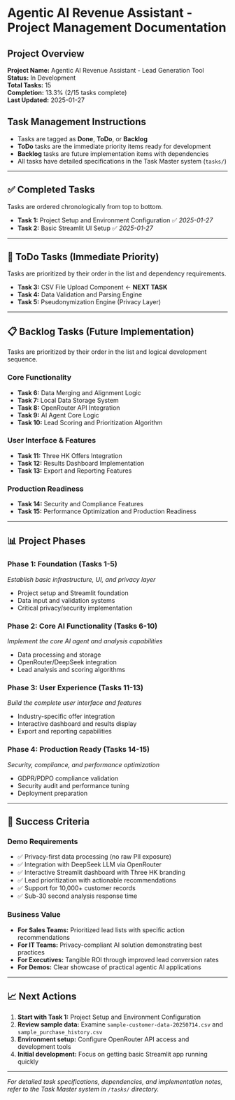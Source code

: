 # Agentic AI Revenue Assistant - Project Management Documentation

## Project Overview
**Project Name:** Agentic AI Revenue Assistant - Lead Generation Tool  
**Status:** In Development  
**Total Tasks:** 15  
**Completion:** 13.3% (2/15 tasks complete)  
**Last Updated:** 2025-01-27

## Task Management Instructions
- Tasks are tagged as **Done**, **ToDo**, or **Backlog**
- **ToDo** tasks are the immediate priority items ready for development
- **Backlog** tasks are future implementation items with dependencies
- All tasks have detailed specifications in the Task Master system (`tasks/`)

---

## ✅ Completed Tasks
Tasks are ordered chronologically from top to bottom.

- **Task 1:** Project Setup and Environment Configuration ✅ *2025-01-27*
- **Task 2:** Basic Streamlit UI Setup ✅ *2025-01-27*

---

## 🔄 ToDo Tasks (Immediate Priority)
Tasks are prioritized by their order in the list and dependency requirements.

- **Task 3:** CSV File Upload Component ← **NEXT TASK**
- **Task 4:** Data Validation and Parsing Engine
- **Task 5:** Pseudonymization Engine (Privacy Layer)

---

## 📋 Backlog Tasks (Future Implementation)
Tasks are prioritized by their order in the list and logical development sequence.

### Core Functionality
- **Task 6:** Data Merging and Alignment Logic
- **Task 7:** Local Data Storage System
- **Task 8:** OpenRouter API Integration
- **Task 9:** AI Agent Core Logic
- **Task 10:** Lead Scoring and Prioritization Algorithm

### User Interface & Features  
- **Task 11:** Three HK Offers Integration
- **Task 12:** Results Dashboard Implementation
- **Task 13:** Export and Reporting Features

### Production Readiness
- **Task 14:** Security and Compliance Features
- **Task 15:** Performance Optimization and Production Readiness

---

## 📊 Project Phases

### **Phase 1: Foundation (Tasks 1-5)**
*Establish basic infrastructure, UI, and privacy layer*
- Project setup and Streamlit foundation
- Data input and validation systems
- Critical privacy/security implementation

### **Phase 2: Core AI Functionality (Tasks 6-10)**  
*Implement the core AI agent and analysis capabilities*
- Data processing and storage
- OpenRouter/DeepSeek integration
- Lead analysis and scoring algorithms

### **Phase 3: User Experience (Tasks 11-13)**
*Build the complete user interface and features*
- Industry-specific offer integration
- Interactive dashboard and results display
- Export and reporting capabilities

### **Phase 4: Production Ready (Tasks 14-15)**
*Security, compliance, and performance optimization*
- GDPR/PDPO compliance validation
- Security audit and performance tuning
- Deployment preparation

---

## 🎯 Success Criteria

### Demo Requirements
- ✅ Privacy-first data processing (no raw PII exposure)
- ✅ Integration with DeepSeek LLM via OpenRouter
- ✅ Interactive Streamlit dashboard with Three HK branding
- ✅ Lead prioritization with actionable recommendations
- ✅ Support for 10,000+ customer records
- ✅ Sub-30 second analysis response time

### Business Value
- **For Sales Teams:** Prioritized lead lists with specific action recommendations
- **For IT Teams:** Privacy-compliant AI solution demonstrating best practices  
- **For Executives:** Tangible ROI through improved lead conversion rates
- **For Demos:** Clear showcase of practical agentic AI applications

---

## 📈 Next Actions
1. **Start with Task 1:** Project Setup and Environment Configuration
2. **Review sample data:** Examine `sample-customer-data-20250714.csv` and `sample_purchase_history.csv`
3. **Environment setup:** Configure OpenRouter API access and development tools
4. **Initial development:** Focus on getting basic Streamlit app running quickly

---

*For detailed task specifications, dependencies, and implementation notes, refer to the Task Master system in `/tasks/` directory.* 